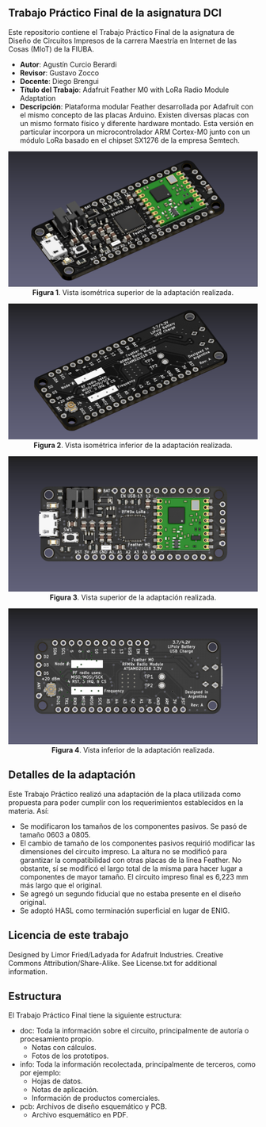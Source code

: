 ## Trabajo Práctico Final de la asignatura DCI ##

Este repositorio contiene el Trabajo Práctico Final de la asignatura de Diseño de Circuitos Impresos de la carrera Maestría en Internet de las Cosas (MIoT) de la FIUBA.

* **Autor**: Agustín Curcio Berardi
* **Revisor**: Gustavo Zocco
* **Docente**: Diego Brengui
* **Título del Trabajo**:  Adafruit Feather M0 with LoRa Radio Module Adaptation
* **Descripción**:  Plataforma modular Feather desarrollada por Adafruit con el mismo concepto de las placas Arduino. Existen diversas placas con un mismo formato físico y diferente hardware montado. Esta versión en particular incorpora un microcontrolador ARM Cortex-M0 junto con un módulo LoRa basado en el chipset SX1276 de la empresa Semtech.

<p align="center">
    <img src="doc/Render_Isometric_Top_B.png"><br>
    <b>Figura 1</b>. Vista isométrica superior de la adaptación realizada. 
</p>

<p align="center">
    <img src="doc/Render_Isometric_Bottom_A.png"><br>
    <b>Figura 2</b>. Vista isométrica inferior de la adaptación realizada. 
</p>

<p align="center">
    <img src="doc/Render_Top_View.png"><br>
    <b>Figura 3</b>. Vista superior de la adaptación realizada. 
</p>

<p align="center">
    <img src="doc/Render_Bottom_View.png"><br>
    <b>Figura 4</b>. Vista inferior de la adaptación realizada. 
</p>

## Detalles de la adaptación ##

Este Trabajo Práctico realizó una adaptación de la placa utilizada como propuesta para poder cumplir con los requerimientos establecidos en la materia. Así:

- Se modificaron los tamaños de los componentes pasivos. Se pasó de tamaño 0603 a 0805.
- El cambio de tamaño de los componentes pasivos requirió modificar las dimensiones del circuito impreso. La altura no se modificó para garantizar la compatibilidad con otras placas de la línea Feather. No obstante, sí se modificó el largo total de la misma para hacer lugar a componentes de mayor tamaño. El circuito impreso final es 6,223 mm más largo que el original.
- Se agregó un segundo fiducial que no estaba presente en el diseño original.
- Se adoptó HASL como terminación superficial en lugar de ENIG.

## Licencia de este trabajo ##
Designed by Limor Fried/Ladyada for Adafruit Industries. Creative Commons Attribution/Share-Alike. See License.txt for additional information.

## Estructura ##

El Trabajo Práctico Final tiene la siguiente estructura:

* doc: Toda la información sobre el circuito, principalmente de autoría o procesamiento propio.
  * Notas con cálculos.
  * Fotos de los prototipos.
* info: Toda la información recolectada, principalmente de terceros, como por ejemplo:
  * Hojas de datos.
  * Notas de aplicación.
  * Información de productos comerciales.
* pcb: Archivos de diseño esquemático y PCB.
  * Archivo esquemático en PDF.


